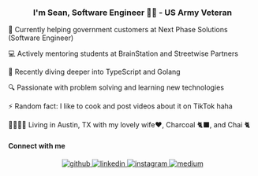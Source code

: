 ### <div align="center">I'm Sean, Software Engineer 👨‍💻 - US Army Veteran </div>  
  

 🔭 Currently helping government customers at Next Phase Solutions (Software Engineer)
 
 💻 Actively mentoring students at BrainStation and Streetwise Partners
 
 🌱 Recently diving deeper into TypeScript and Golang
 
 🔍 Passionate with problem solving and learning new technologies   
 
 ⚡ Random fact: I like to cook and post videos about it on TikTok haha
 
 👨‍👩‍👧‍👦 Living in Austin, TX with my lovely wife♥️, Charcoal 🐈‍⬛, and Chai 🐈


#### Connect with me  
<div align="center">
<a href="https://github.com/sean35mm" target="_blank">
<img src=https://img.shields.io/badge/github-%2324292e.svg?&style=for-the-badge&logo=github&logoColor=white alt=github style="margin-bottom: 5px;" />
</a>
<a href="https://linkedin.com/in/seanhgil" target="_blank">
<img src=https://img.shields.io/badge/linkedin-%231E77B5.svg?&style=for-the-badge&logo=linkedin&logoColor=white alt=linkedin style="margin-bottom: 5px;" />
</a>
<a href="https://instagram.com/seantographer" target="_blank">
<img src=https://img.shields.io/badge/instagram-%23000000.svg?&style=for-the-badge&logo=instagram&logoColor=white alt=instagram style="margin-bottom: 5px;" />
</a>
<a href="https://medium.com/@seanicus" target="_blank">
<img src=https://img.shields.io/badge/medium-%23292929.svg?&style=for-the-badge&logo=medium&logoColor=white alt=medium style="margin-bottom: 5px;" />
</a>  
</div>  
  


